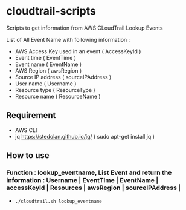 # cloudtrail-scripts
Scripts to get information from AWS CLoudTrail Lookup Events

List of All Event Name with following information :
 - AWS Access Key used in an event ( AccessKeyId )
 - Event time ( EventTime )
 - Event name ( EventName )
 - AWS Region ( awsRegion )
 - Source IP address ( sourceIPAddress )
 - User name ( Username )
 - Resource type ( ResourceType )
 - Resource name ( ResourceName )

## Requirement
  * AWS CLI 
  * jq https://stedolan.github.io/jq/ ( sudo apt-get install jq )

## How to use 
### Function : lookup_eventname, List Event and return the information : Username | EventTIme | EventName | accessKeyId | Resources | awsRegion | sourceIPAddress |

* ```./cloudtrail.sh lookup_eventname```
